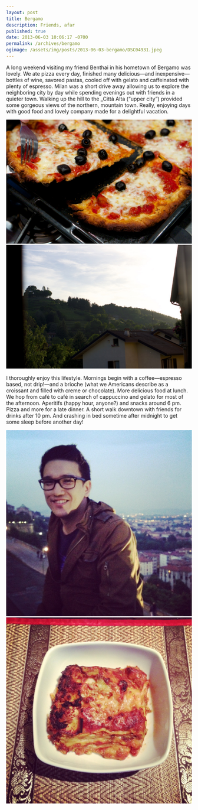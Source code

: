 ```yaml
---
layout: post
title: Bergamo
description: Friends, afar
published: true
date: 2013-06-03 10:06:17 -0700
permalink: /archives/bergamo
ogimage: /assets/img/posts/2013-06-03-bergamo/DSC04931.jpeg
---
```

A long weekend visiting my friend Benthai in his hometown of Bergamo was lovely. We ate pizza every day, finished many delicious—and inexpensive—bottles of wine, savored pastas, cooled off with gelato and caffeinated with plenty of espresso. Milan was a short drive away allowing us to explore the neighboring city by day while spending evenings out with friends in a quieter town. Walking up the hill to the _Città Alta (“upper city”) provided some gorgeous views of the northern, mountain town. Really, enjoying days with good food and lovely company made for a delightful vacation.

![Pizza, homemade][1]
![Bergamo hillside][2]

I thoroughly enjoy this lifestyle. Mornings begin with a coffee—espresso based, not drip!—and a brioche (what we Americans describe as a croissant and filled with creme or chocolate). More delicious food at lunch. We hop from café to café in search of cappuccino and gelato for most of the afternoon. Aperitifs (happy hour, anyone?) and snacks around 6 pm. Pizza and more for a late dinner. A short walk downtown with friends for drinks after 10 pm. And crashing in bed sometime after midnight to get some sleep before another day!

![Benthai][3]
![Lasagne, homemade][4]

[1]: /assets/img/posts/2013-06-03-bergamo/DSC04926.jpeg
[2]: /assets/img/posts/2013-06-03-bergamo/DSC04931.jpeg
[3]: /assets/img/posts/2013-06-03-bergamo/IMG_7560.jpeg
[4]: /assets/img/posts/2013-06-03-bergamo/IMG_7567.jpeg
